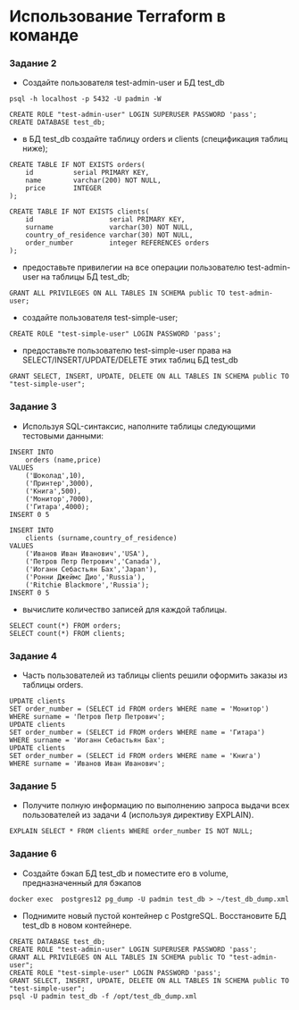 # Использование Terraform в команде

### Задание 2
- Cоздайте пользователя test-admin-user и БД test_db

```
psql -h localhost -p 5432 -U padmin -W

CREATE ROLE "test-admin-user" LOGIN SUPERUSER PASSWORD 'pass';
CREATE DATABASE test_db;
```
- в БД test_db создайте таблицу orders и clients (спeцификация таблиц ниже);

```
CREATE TABLE IF NOT EXISTS orders(
    id          serial PRIMARY KEY,
    name        varchar(200) NOT NULL,
    price       INTEGER
);

CREATE TABLE IF NOT EXISTS clients(
    id                   serial PRIMARY KEY,
    surname              varchar(30) NOT NULL,
    country_of_residence varchar(30) NOT NULL,
    order_number         integer REFERENCES orders
);
```

- предоставьте привилегии на все операции пользователю test-admin-user на таблицы БД test_db;
```
GRANT ALL PRIVILEGES ON ALL TABLES IN SCHEMA public TO test-admin-user;
```

- создайте пользователя test-simple-user;
```
CREATE ROLE "test-simple-user" LOGIN PASSWORD 'pass';
```

- предоставьте пользователю test-simple-user права на SELECT/INSERT/UPDATE/DELETE этих таблиц БД test_db
```
GRANT SELECT, INSERT, UPDATE, DELETE ON ALL TABLES IN SCHEMA public TO "test-simple-user";
```

### Задание 3
- Используя SQL-синтаксис, наполните таблицы следующими тестовыми данными:

```
INSERT INTO 
    orders (name,price) 
VALUES
    ('Шоколад',10),
    ('Принтер',3000),
    ('Книга',500),
    ('Монитор',7000),
    ('Гитара',4000);
INSERT 0 5

INSERT INTO 
    clients (surname,country_of_residence) 
VALUES
    ('Иванов Иван Иванович','USA'),
    ('Петров Петр Петрович','Canada'),
    ('Иоганн Себастьян Бах','Japan'),
    ('Ронни Джеймс Дио','Russia'),
    ('Ritchie Blackmore','Russia');
INSERT 0 5
```

- вычислите количество записей для каждой таблицы.
```
SELECT count(*) FROM orders;
SELECT count(*) FROM clients;
```

### Задание 4
- Часть пользователей из таблицы clients решили оформить заказы из таблицы orders.

```
UPDATE clients
SET order_number = (SELECT id FROM orders WHERE name = 'Монитор')
WHERE surname = 'Петров Петр Петрович';
UPDATE clients
SET order_number = (SELECT id FROM orders WHERE name = 'Гитара')
WHERE surname = 'Иоганн Себастьян Бах';
UPDATE clients
SET order_number = (SELECT id FROM orders WHERE name = 'Книга')
WHERE surname = 'Иванов Иван Иванович';
```

### Задание 5
- Получите полную информацию по выполнению запроса выдачи всех пользователей из задачи 4 (используя директиву EXPLAIN).
```
EXPLAIN SELECT * FROM clients WHERE order_number IS NOT NULL;
```

### Задание 6
- Создайте бэкап БД test_db и поместите его в volume, предназначенный для бэкапов
```
docker exec  postgres12 pg_dump -U padmin test_db > ~/test_db_dump.xml
```
- Поднимите новый пустой контейнер с PostgreSQL. Восстановите БД test_db в новом контейнере.

```
CREATE DATABASE test_db;
CREATE ROLE "test-admin-user" LOGIN SUPERUSER PASSWORD 'pass';
GRANT ALL PRIVILEGES ON ALL TABLES IN SCHEMA public TO "test-admin-user";
CREATE ROLE "test-simple-user" LOGIN PASSWORD 'pass';
GRANT SELECT, INSERT, UPDATE, DELETE ON ALL TABLES IN SCHEMA public TO "test-simple-user";
psql -U padmin test_db -f /opt/test_db_dump.xml
```

